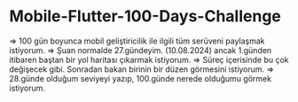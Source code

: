 # Mobile-Flutter-100-Days-Challenge
=> 100 gün boyunca mobil geliştiricilik ile ilgili tüm serüveni paylaşmak istiyorum. 
=> Şuan normalde 27.gündeyim. (10.08.2024) ancak 1.günden itibaren baştan bir yol haritası çıkarmak istiyorum. 
=> Süreç içerisinde bu çok değişecek gibi. Sonradan bakan birinin bir düzen görmesini istiyorum.
=> 28.günde olduğum seviyeyi yazıp, 100.günde nerede olduğumu görmek istiyorum.
